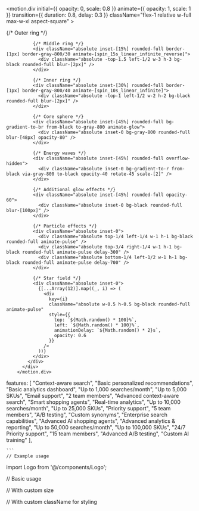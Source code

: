  <motion.div
          initial={{ opacity: 0, scale: 0.8 }}
          animate={{ opacity: 1, scale: 1 }}
          transition={{ duration: 0.8, delay: 0.3 }}
          className="flex-1 relative w-full max-w-xl aspect-square"
        >
          <div className="absolute inset-0 flex items-center justify-center">
            <div className="relative w-[100%] aspect-square">
              {/* Outer ring */}
              <div className="absolute inset-0 rounded-full border-[1px] border-gray-800/20 animate-[spin_20s_linear_infinite]">
                <div className="absolute -top-2 left-1/2 w-4 h-4 bg-black rounded-full blur-[2px]" />
              </div>
              
              {/* Middle ring */}
              <div className="absolute inset-[15%] rounded-full border-[1px] border-gray-800/30 animate-[spin_15s_linear_infinite_reverse]">
                <div className="absolute -top-1.5 left-1/2 w-3 h-3 bg-black rounded-full blur-[2px]" />
              </div>
              
              {/* Inner ring */}
              <div className="absolute inset-[30%] rounded-full border-[1px] border-gray-800/40 animate-[spin_10s_linear_infinite]">
                <div className="absolute -top-1 left-1/2 w-2 h-2 bg-black rounded-full blur-[2px]" />
              </div>
              
              {/* Core sphere */}
              <div className="absolute inset-[45%] rounded-full bg-gradient-to-br from-black to-gray-800 animate-glow">
                <div className="absolute inset-0 bg-gray-800 rounded-full blur-[48px] opacity-80" />
              </div>

              {/* Energy waves */}
              <div className="absolute inset-[45%] rounded-full overflow-hidden">
                <div className="absolute inset-0 bg-gradient-to-r from-black via-gray-800 to-black opacity-40 rotate-45 scale-[2]" />
              </div>

              {/* Additional glow effects */}
              <div className="absolute inset-[45%] rounded-full opacity-60">
                <div className="absolute inset-0 bg-black rounded-full blur-[100px]" />
              </div>

              {/* Particle effects */}
              <div className="absolute inset-0">
                <div className="absolute top-1/4 left-1/4 w-1 h-1 bg-black rounded-full animate-pulse" />
                <div className="absolute top-3/4 right-1/4 w-1 h-1 bg-black rounded-full animate-pulse delay-300" />
                <div className="absolute bottom-1/4 left-1/2 w-1 h-1 bg-black rounded-full animate-pulse delay-700" />
              </div>

              {/* Star field */}
              <div className="absolute inset-0">
                {[...Array(12)].map((_, i) => (
                  <div
                    key={i}
                    className="absolute w-0.5 h-0.5 bg-black rounded-full animate-pulse"
                    style={{
                      top: `${Math.random() * 100}%`,
                      left: `${Math.random() * 100}%`,
                      animationDelay: `${Math.random() * 2}s`,
                      opacity: 0.6
                    }}
                  />
                ))}
              </div>
            </div>
          </div>
        </motion.div>


features: [
      "Context-aware search",
      "Basic personalized recommendations",
      "Basic analytics dashboard",
      "Up to 1,000 searches/month",
      "Up to 5,000 SKUs",
      "Email support",
      "2 team members",
       "Advanced context-aware search",
      "Smart shopping agents",
      "Real-time analytics",
      "Up to 10,000 searches/month",
      "Up to 25,000 SKUs",
      "Priority support",
      "5 team members",
      "A/B testing",
      "Custom synonyms",
      "Enterprise search capabilities",
      "Advanced AI shopping agents",
      "Advanced analytics & reporting",
      "Up to 50,000 searches/month",
      "Up to 100,000 SKUs",
      "24/7 Priority support",
      "15 team members",
      "Advanced A/B testing",
      "Custom AI training"
    ],

    

    ```
    // Example usage
import Logo from '@/components/Logo';

// Basic usage
<Logo />

// With custom size
<Logo width={48} height={48} />

// With custom className for styling
<Logo className="my-custom-class" />
```